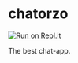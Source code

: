 # chatorzo

[![Run on Repl.it](https://repl.it/badge/github/ZDev1Official/chatorzo)](https://repl.it/github/ZDev1Official/chatorzo)

The best chat-app.